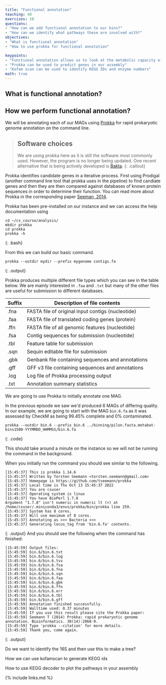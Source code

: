 ```yaml
---
title: "Functional annotation"
teaching: 40
exercises: 10
questions:
- "How can we add functional annotation to our bins?"
- "How can we identify what pathways these are involved with?"
objectives:
- "What is functional annotation"
- "How to use prokka for functional annotation"

keypoints:
- "Functional annotation allows us to look at the metabolic capacity of a metagenome"  
- "Prokka can be used to predict genes in our assembly"
- "Kofam scan can be used to identify KEGG IDs and enzyme numbers"
math: true
---
```


## What is functional annotation?


## How we perform functional annotation?

We will be annotating each of our MAGs using [Prokka](https://github.com/tseemann/prokka) for rapid prokaryotic genome annotation on the command line.

> ## Software choices
> We are using prokka here as it is still the software most commonly used. However, the program is no longer being updated. One recent alternative that is being actively developed is [Bakta](https://github.com/oschwengers/bakta).
{: .callout}

Prokka identifies candidate genes in a iterative process. First using Prodigal (another command line tool that prokka uses in the pipeline) to find candiate genes and then they are then compared against databases of known protein sequences in order to determine their function. You can read more about Prokka in the corresponding paper [Seeman, 2014](https://academic.oup.com/bioinformatics/article/30/14/2068/2390517).

Prokka has been pre-installed on our instance and we can access the help documentation using
~~~
cd ~/cs_course/analysis/
mkdir prokka
cd prokka
prokka -h
~~~
{: .bash}

From this we can build our basic command.
~~~
prokka --outdir mydir --prefix mygenome contigs.fa
~~~
{: .output}

Prokka produces multiple different file types which you can see in the table below. We are mainly interested in `.faa` and `.txt` but many of the other files are useful for submission to different databases.

| Suffix | Description of file contents                       |
|--------|----------------------------------------------------|
| .fna   | FASTA file of original input contigs (nucleotide)  |
| .faa   | FASTA file of translated coding genes (protein)    |
| .ffn   | FASTA file of all genomic features (nucleotide)    |
| .fsa   | Contig sequences for submission (nucleotide)       |
| .tbl   | Feature table for submission                       |
| .sqn   | Sequin editable file for submission                |
| .gbk   | Genbank file containing sequences and annotations  |
| .gff   | GFF v3 file containing sequences and annotations   |
| .log   | Log file of Prokka processing output               |
| .txt   | Annotation summary statistics                      |

We are going to use Prokka to initially annotate one MAG.

In the previous episode we saw we'd produced 6 MAGs of differing quality.
In our example, we are going to start with the MAG `bin.6.fa` as it was assessed by CheckM as being 99.45% complete and 0% contaminated.

~~~
prokka --outdir bin.6 --prefix bin.6 ../binning/pilon.fasta.metabat-bins1500-YYYMMDD_HHMMSS/bin.6.fa
~~~
{: .code}

This should take around a minute on the instance so we will not be running the command in the background.

When you initially run the command you should see similar to the following.
~~~
[15:45:37] This is prokka 1.14.6
[15:45:37] Written by Torsten Seemann <torsten.seemann@gmail.com>
[15:45:37] Homepage is https://github.com/tseemann/prokka
[15:45:37] Local time is Thu Oct 13 15:45:37 2022
[15:45:37] You are csuser
[15:45:37] Operating system is linux
[15:45:37] You have BioPerl 1.7.8
Argument "1.7.8" isn't numeric in numeric lt (<) at /home/csuser/.miniconda3/envs/prokka/bin/prokka line 259.
[15:45:37] System has 8 cores.
[15:45:37] Will use maximum of 8 cores.
[15:45:37] Annotating as >>> Bacteria <<<
[15:45:37] Generating locus_tag from 'bin.6.fa' contents.
~~~
{: .output}
And you should see the following when the command has finished:

~~~
[15:45:59] Output files:
[15:45:59] bin.6/bin.6.txt
[15:45:59] bin.6/bin.6.log
[15:45:59] bin.6/bin.6.tsv
[15:45:59] bin.6/bin.6.fsa
[15:45:59] bin.6/bin.6.fna
[15:45:59] bin.6/bin.6.sqn
[15:45:59] bin.6/bin.6.faa
[15:45:59] bin.6/bin.6.gbk
[15:45:59] bin.6/bin.6.ffn
[15:45:59] bin.6/bin.6.err
[15:45:59] bin.6/bin.6.tbl
[15:45:59] bin.6/bin.6.gff
[15:45:59] Annotation finished successfully.
[15:45:59] Walltime used: 0.37 minutes
[15:45:59] If you use this result please cite the Prokka paper:
[15:45:59] Seemann T (2014) Prokka: rapid prokaryotic genome annotation. Bioinformatics. 30(14):2068-9.
[15:45:59] Type 'prokka --citation' for more details.
[15:45:59] Thank you, come again.
~~~
{: .output}

Do we want to identify the 16S and then use this to make a tree?


How we can use kofamscan to generate KEGG ids

How to use KEGG decoder to plot the pathways in your assembly




{% include links.md %}
